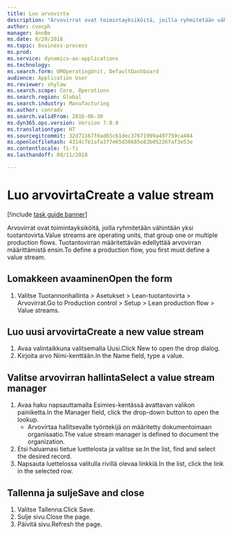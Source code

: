 ```yaml
--- 
title: Luo arvovirta
description: "Arvovirrat ovat toimintayksiköitä, joilla ryhmitetään vähintään yksi tuotantovirta."
author: cvocph
manager: AnnBe
ms.date: 8/29/2018
ms.topic: business-process
ms.prod: 
ms.service: dynamics-ax-applications
ms.technology: 
ms.search.form: OMOperatingUnit, DefaultDashboard
audience: Application User
ms.reviewer: shylaw
ms.search.scope: Core, Operations
ms.search.region: Global
ms.search.industry: Manufacturing
ms.author: conradv
ms.search.validFrom: 2016-06-30
ms.dyn365.ops.version: Version 7.0.0
ms.translationtype: HT
ms.sourcegitcommit: 32d71167fdad65cb1dec37671999a497759ca484
ms.openlocfilehash: 4314c7b1afa377e65d36685e83b05226faf3e53e
ms.contentlocale: fi-fi
ms.lasthandoff: 09/11/2018

---
```

# <a name="create-a-value-stream"></a><span data-ttu-id="2715d-103">Luo arvovirta</span><span class="sxs-lookup"><span data-stu-id="2715d-103">Create a value stream</span></span>

[!include [task guide banner](../../includes/task-guide-banner.md)]

<span data-ttu-id="2715d-104">Arvovirrat ovat toimintayksiköitä, joilla ryhmitetään vähintään yksi tuotantovirta.</span><span class="sxs-lookup"><span data-stu-id="2715d-104">Value streams are operating units, that group one or multiple production flows.</span></span> <span data-ttu-id="2715d-105">Tuotantovirran määritettävän edellyttää arvovirran määrittämistä ensin.</span><span class="sxs-lookup"><span data-stu-id="2715d-105">To define a production flow, you first must define a value stream.</span></span>


## <a name="open-the-form"></a><span data-ttu-id="2715d-106">Lomakkeen avaaminen</span><span class="sxs-lookup"><span data-stu-id="2715d-106">Open the form</span></span>
1. <span data-ttu-id="2715d-107">Valitse Tuotannonhallinta > Asetukset > Lean-tuotantovirta > Arvovirrat.</span><span class="sxs-lookup"><span data-stu-id="2715d-107">Go to Production control > Setup > Lean production flow > Value streams.</span></span>

## <a name="create-a-new-value-stream"></a><span data-ttu-id="2715d-108">Luo uusi arvovirta</span><span class="sxs-lookup"><span data-stu-id="2715d-108">Create a new value stream</span></span>
1. <span data-ttu-id="2715d-109">Avaa valintaikkuna valitsemalla Uusi.</span><span class="sxs-lookup"><span data-stu-id="2715d-109">Click New to open the drop dialog.</span></span>
2. <span data-ttu-id="2715d-110">Kirjoita arvo Nimi-kenttään.</span><span class="sxs-lookup"><span data-stu-id="2715d-110">In the Name field, type a value.</span></span>

## <a name="select-a-value-stream-manager"></a><span data-ttu-id="2715d-111">Valitse arvovirran hallinta</span><span class="sxs-lookup"><span data-stu-id="2715d-111">Select a value stream manager</span></span>
1. <span data-ttu-id="2715d-112">Avaa haku napsauttamalla Esimies-kentässä avattavan valikon painiketta.</span><span class="sxs-lookup"><span data-stu-id="2715d-112">In the Manager field, click the drop-down button to open the lookup.</span></span>
    * <span data-ttu-id="2715d-113">Arvovirtaa hallitsevalle työntekijä on määritetty dokumentoimaan organisaatio.</span><span class="sxs-lookup"><span data-stu-id="2715d-113">The value stream manager is defined to document the organization.</span></span>  
2. <span data-ttu-id="2715d-114">Etsi haluamasi tietue luettelosta ja valitse se.</span><span class="sxs-lookup"><span data-stu-id="2715d-114">In the list, find and select the desired record.</span></span>
3. <span data-ttu-id="2715d-115">Napsauta luettelossa valitulla rivillä olevaa linkkiä.</span><span class="sxs-lookup"><span data-stu-id="2715d-115">In the list, click the link in the selected row.</span></span>

## <a name="save-and-close"></a><span data-ttu-id="2715d-116">Tallenna ja sulje</span><span class="sxs-lookup"><span data-stu-id="2715d-116">Save and close</span></span>
1. <span data-ttu-id="2715d-117">Valitse Tallenna.</span><span class="sxs-lookup"><span data-stu-id="2715d-117">Click Save.</span></span>
2. <span data-ttu-id="2715d-118">Sulje sivu.</span><span class="sxs-lookup"><span data-stu-id="2715d-118">Close the page.</span></span>
3. <span data-ttu-id="2715d-119">Päivitä sivu.</span><span class="sxs-lookup"><span data-stu-id="2715d-119">Refresh the page.</span></span>


